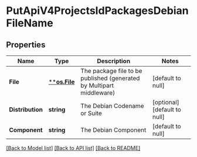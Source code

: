 # PutApiV4ProjectsIdPackagesDebianFileName

## Properties
Name | Type | Description | Notes
------------ | ------------- | ------------- | -------------
**File** | [****os.File**](*os.File.md) | The package file to be published (generated by Multipart middleware) | [default to null]
**Distribution** | **string** | The Debian Codename or Suite | [optional] [default to null]
**Component** | **string** | The Debian Component | [default to null]

[[Back to Model list]](../README.md#documentation-for-models) [[Back to API list]](../README.md#documentation-for-api-endpoints) [[Back to README]](../README.md)


